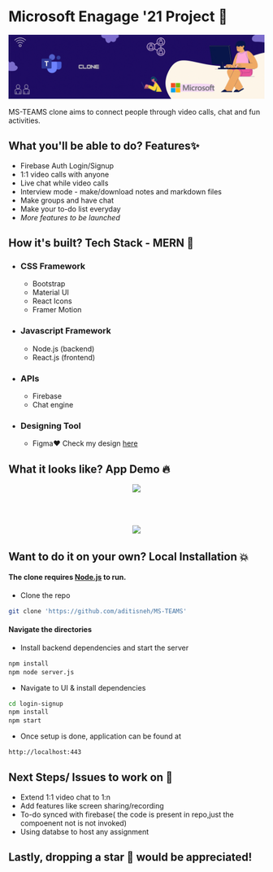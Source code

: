 # Microsoft Enagage '21 Project 💛
<p align="center"><img src="https://github.com/aditisneh/MS-TEAMS/blob/master/Readme-Assests/banner.gif"></p>
MS-TEAMS clone aims to connect people through video calls, chat and fun activities.

## What you'll be able to do? Features✨

- Firebase Auth Login/Signup
- 1:1 video calls with anyone
- Live chat while video calls
- Interview mode - make/download notes and markdown files
- Make groups and have chat
- Make your to-do list everyday 
- *More features to be launched*

## How it's built? Tech Stack - MERN 🚀

- ### CSS Framework
    - Bootstrap
    - Material UI
    - React Icons
    - Framer Motion

- ### Javascript Framework
    - Node.js (backend)
    - React.js (frontend)

- ### APIs
    - Firebase
    - Chat engine
 
- ### Designing Tool
    - Figma❤️ Check my design [here](https://www.figma.com/file/1FPlFqka2jccQaByiQb9qi/MSTEAMS?node-id=68%3A0)
   
 ## What it looks like? App Demo 🔥
 <p align="center"><img src="https://github.com/aditisneh/MS-TEAMS/blob/master/Readme-Assests/demo.gif"></p><br>
 <br><p align="center"><img src="https://github.com/aditisneh/MS-TEAMS/blob/master/Readme-Assests/videochat-demo.gif"></p>
 
 ## Want to do it on your own? Local Installation 💥
 
 #### The clone requires [Node.js](https://nodejs.org/) to run. 
 - Clone the repo
 ```sh 
 git clone 'https://github.com/aditisneh/MS-TEAMS' 
 ```
#### Navigate the directories
 - Install backend dependencies and start the server
 ```sh
 npm install
 npm node server.js
 ```
 - Navigate to UI & install dependencies
 ```sh
 cd login-signup
 npm install
 npm start
 ```
 - Once setup is done, application can be found at
 ```sh
 http://localhost:443
 ```
 ## Next Steps/ Issues to work on 🎯
 - Extend 1:1 video chat to 1:n
 - Add features like screen sharing/recording
 - To-do synced with firebase( the code is present in repo,just the compoenent not is not invoked)
 - Using databse to host any assignment

## Lastly, dropping a star 🌟 would be appreciated!
